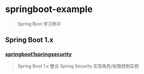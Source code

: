 # springboot-example
> Spring Boot 学习例子

## Spring Boot 1.x
### [springboot1springsecurity](https://github.com/godcheese/springboot-example/tree/master/springboot1springsecurity)
> Spring Boot 1.x 整合 Spring Security 实现角色/权限控制实例